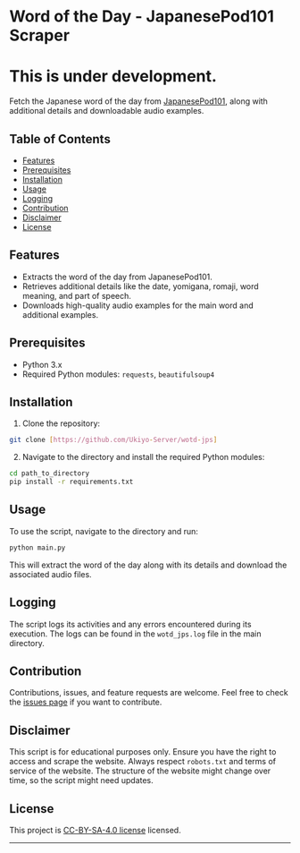 # Word of the Day - JapanesePod101 Scraper

# This is under development.

Fetch the Japanese word of the day from [JapanesePod101](https://www.japanesepod101.com/japanese-phrases), along with additional details and downloadable audio examples.

## Table of Contents
- [Features](#features)
- [Prerequisites](#prerequisites)
- [Installation](#installation)
- [Usage](#usage)
- [Logging](#logging)
- [Contribution](#contribution)
- [Disclaimer](#disclaimer)
- [License](#license)

## Features

- Extracts the word of the day from JapanesePod101.
- Retrieves additional details like the date, yomigana, romaji, word meaning, and part of speech.
- Downloads high-quality audio examples for the main word and additional examples.

## Prerequisites

- Python 3.x
- Required Python modules: `requests`, `beautifulsoup4`

## Installation

1. Clone the repository:
```bash
git clone [https://github.com/Ukiyo-Server/wotd-jps]
```

2. Navigate to the directory and install the required Python modules:
```bash
cd path_to_directory
pip install -r requirements.txt
```

## Usage

To use the script, navigate to the directory and run:

```bash
python main.py
```

This will extract the word of the day along with its details and download the associated audio files.

## Logging

The script logs its activities and any errors encountered during its execution. The logs can be found in the `wotd_jps.log` file in the main directory.

## Contribution

Contributions, issues, and feature requests are welcome. Feel free to check the [issues page](#) if you want to contribute.

## Disclaimer

This script is for educational purposes only. Ensure you have the right to access and scrape the website. Always respect `robots.txt` and terms of service of the website. The structure of the website might change over time, so the script might need updates.

## License

This project is [CC-BY-SA-4.0 license](https://choosealicense.com/licenses/cc-by-sa-4.0/#) licensed.

---
